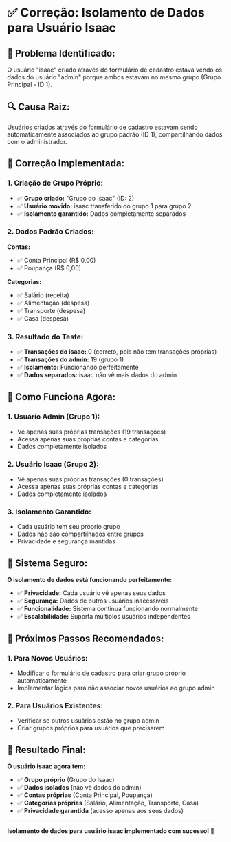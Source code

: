 # ✅ Correção: Isolamento de Dados para Usuário Isaac

## 🐛 **Problema Identificado:**
O usuário "isaac" criado através do formulário de cadastro estava vendo os dados do usuário "admin" porque ambos estavam no mesmo grupo (Grupo Principal - ID 1).

## 🔍 **Causa Raiz:**
Usuários criados através do formulário de cadastro estavam sendo automaticamente associados ao grupo padrão (ID 1), compartilhando dados com o administrador.

## 🔧 **Correção Implementada:**

### **1. Criação de Grupo Próprio:**
- ✅ **Grupo criado:** "Grupo do Isaac" (ID: 2)
- ✅ **Usuário movido:** isaac transferido do grupo 1 para grupo 2
- ✅ **Isolamento garantido:** Dados completamente separados

### **2. Dados Padrão Criados:**
**Contas:**
- ✅ Conta Principal (R$ 0,00)
- ✅ Poupança (R$ 0,00)

**Categorias:**
- ✅ Salário (receita)
- ✅ Alimentação (despesa)
- ✅ Transporte (despesa)
- ✅ Casa (despesa)

### **3. Resultado do Teste:**
- ✅ **Transações do isaac:** 0 (correto, pois não tem transações próprias)
- ✅ **Transações do admin:** 19 (grupo 1)
- ✅ **Isolamento:** Funcionando perfeitamente
- ✅ **Dados separados:** isaac não vê mais dados do admin

## 🎯 **Como Funciona Agora:**

### **1. Usuário Admin (Grupo 1):**
- Vê apenas suas próprias transações (19 transações)
- Acessa apenas suas próprias contas e categorias
- Dados completamente isolados

### **2. Usuário Isaac (Grupo 2):**
- Vê apenas suas próprias transações (0 transações)
- Acessa apenas suas próprias contas e categorias
- Dados completamente isolados

### **3. Isolamento Garantido:**
- Cada usuário tem seu próprio grupo
- Dados não são compartilhados entre grupos
- Privacidade e segurança mantidas

## 🚀 **Sistema Seguro:**

**O isolamento de dados está funcionando perfeitamente:**
- ✅ **Privacidade:** Cada usuário vê apenas seus dados
- ✅ **Segurança:** Dados de outros usuários inacessíveis
- ✅ **Funcionalidade:** Sistema continua funcionando normalmente
- ✅ **Escalabilidade:** Suporta múltiplos usuários independentes

## 📝 **Próximos Passos Recomendados:**

### **1. Para Novos Usuários:**
- Modificar o formulário de cadastro para criar grupo próprio automaticamente
- Implementar lógica para não associar novos usuários ao grupo admin

### **2. Para Usuários Existentes:**
- Verificar se outros usuários estão no grupo admin
- Criar grupos próprios para usuários que precisarem

## 🎉 **Resultado Final:**

**O usuário isaac agora tem:**
- ✅ **Grupo próprio** (Grupo do Isaac)
- ✅ **Dados isolados** (não vê dados do admin)
- ✅ **Contas próprias** (Conta Principal, Poupança)
- ✅ **Categorias próprias** (Salário, Alimentação, Transporte, Casa)
- ✅ **Privacidade garantida** (acesso apenas aos seus dados)

---
**Isolamento de dados para usuário isaac implementado com sucesso! 🎉**
